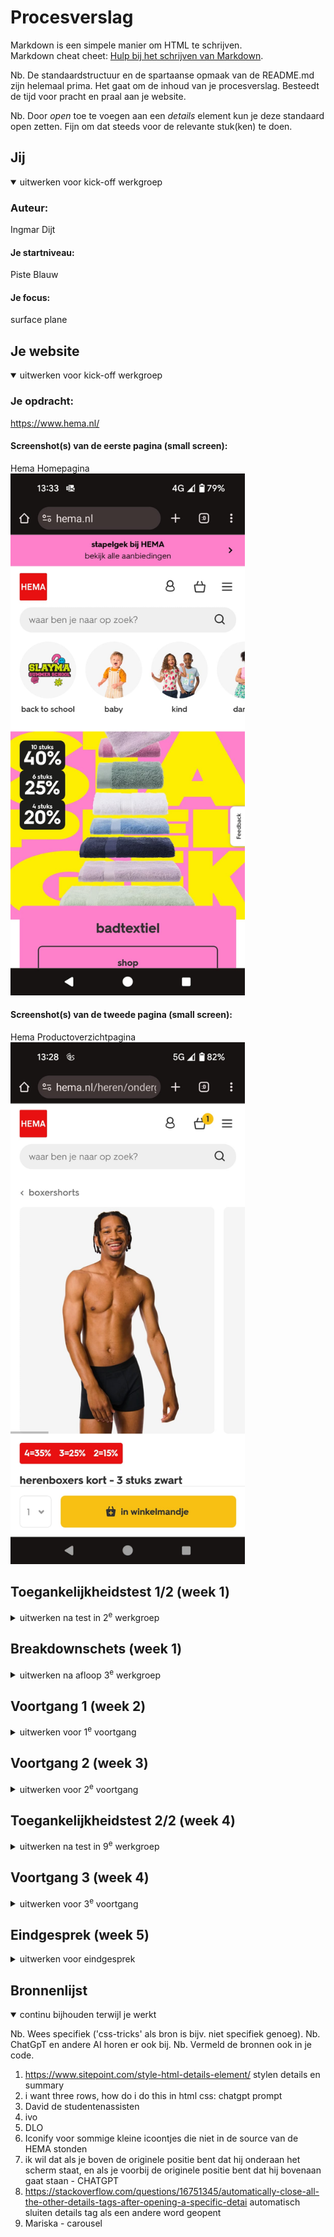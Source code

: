 # Procesverslag
Markdown is een simpele manier om HTML te schrijven.  
Markdown cheat cheet: [Hulp bij het schrijven van Markdown](https://github.com/adam-p/markdown-here/wiki/Markdown-Cheatsheet).

Nb. De standaardstructuur en de spartaanse opmaak van de README.md zijn helemaal prima. Het gaat om de inhoud van je procesverslag. Besteedt de tijd voor pracht en praal aan je website.

Nb. Door *open* toe te voegen aan een *details* element kun je deze standaard open zetten. Fijn om dat steeds voor de relevante stuk(ken) te doen.





## Jij

<details open>
  <summary>uitwerken voor kick-off werkgroep</summary>

  ### Auteur:
  Ingmar Dijt

  #### Je startniveau:
  Piste Blauw

  #### Je focus:
  surface plane
 
</details>





## Je website

<details open>
  <summary>uitwerken voor kick-off werkgroep</summary>

  ### Je opdracht:
  https://www.hema.nl/

  #### Screenshot(s) van de eerste pagina (small screen): 
  Hema Homepagina
  <img src="readme-images/hemaHomepage.jpg" width="375px" alt="De Homepagina van de Hema, small screen">

  #### Screenshot(s) van de tweede pagina (small screen):
  Hema Productoverzichtpagina
  <img src="readme-images/hemaOverzichtpagina.jpg" width="375px" alt="productoverzichtpagina van de hema, small screen">
 
</details>



## Toegankelijkheidstest 1/2 (week 1)

<details>
  <summary>uitwerken na test in 2<sup>e</sup> werkgroep</summary>

  ### Bevindingen
  De hema doet het met de screenreader over het algemeen zeer goed. Er zijn een paar punten die verbeterd kunnen worden zoals aan het begin waar de screenreader opeens dingen begint voor te lezen die niet op het scherm staan. Hij lijkt vooruit te lopen of leest nog oude aanbiedingen nog, want het ging over Nijntje terwijl Nijntje nergens te zien was.

  Ook begint de screen reader over inloggen te praten, zoas wachtwoord vergeten en maak een nieuw account aan. Dit is nergens te zien op de site

  Ook werden onder andere catagorien dubbel voorgelezen. Dit komt zeer waarschijnlijk omdat de images een alt tekst hebben en daaronder ook nog tekst staat. Dit is makkelijk te voorkomen.

  Ook zijn er fouten in de site. Zo gaan drop down menus af en toe gewoon niet open als je er op clickt en werken de carousels niet. Deze fouten komen alleen voor op mobile formaat. Door de pagina te refreshen gaan de fouten weg. Dit moet natuurlijk helemaal niet voorkomen 

  <h3>A11y Test</h3>
  <p>sommige onderdelen zoals video en tables heb ik overgeslagen omdat de hema geen videos en tables heeft dus het was NVT</p>
  <img src="readme-images/content.png" width="375px" alt="content a11y test">
  <img src="readme-images/globalCode.png" width="375px" alt="global code a11y test">
  <img src="readme-images/keyboard.png" width="375px" alt="keyboard a11y test">
  <img src="readme-images/images.png" width="375px" alt="images a11y test">
  <img src="readme-images/headings.png" width="375px" alt="headings a11y test">
  <p>omdat de hema geen h1 heeft zijn alle punten bij headings niet behaald</p>
  <img src="readme-images/list.png" width="375px" alt="list a11y test">
  <img src="readme-images/controls.png" width="375px" alt="controls a11y test">
  <img src="readme-images/input.png" width="375px" alt="forms a11y test">
  <img src="readme-images/appearence.png" width="375px" alt="appearence a11y test">
  <img src="readme-images/animatie.png" width="375px" alt="animation a11y test">
  <img src="readme-images/contrast.png" width="375px" alt="contrasts a11y test">
  <img src="readme-images/mobile.png" width="375px" alt="mobile  a11y test">

  
</details>



## Breakdownschets (week 1)

<details>
  <summary>uitwerken na afloop 3<sup>e</sup> werkgroep</summary>

  ### de hele pagina: 
  <img src="readme-images/breakdown.png" width="375px" alt="breakdown van de hele pagina">

</details>





## Voortgang 1 (week 2)

<details>
  <summary>uitwerken voor 1<sup>e</sup> voortgang</summary>

  ### Stand van zaken
  hier dit ging goed & dit was lastig (neem ook screenshots op van delen van je website en code)


  ### Agenda voor meeting
  samen met je groepje opstellen

  | student 1      | student 2          | student 3    | student 4        |
  | ---            | ---                | ---          | ---              |
  | dit bespreken  | en dit             | en ik dit    | en dan ik dat    |
  | en dat ook nog | dit als er tijd is | nog een punt | dit wil ik zeker |
  | ...            | ...                | ...          | ...              |


  ### Verslag van meeting
  hier na afloop snel de uitkomsten van de meeting vastleggen

  - punt 1
  - punt 2
  - nog een punt
  - ...

</details>





## Voortgang 2 (week 3)

<details>
  <summary>uitwerken voor 2<sup>e</sup> voortgang</summary>

  ### Stand van zaken
  hier dit ging goed & dit was lastig (neem ook screenshots op van delen van je website en code)


  ### Agenda voor meeting
  samen met je groepje opstellen

  | student 1      | student 2          | student 3    | student 4        |
  | ---            | ---                | ---          | ---              |
  | dit bespreken  | en dit             | en ik dit    | en dan ik dat    |
  | en dat ook nog | dit als er tijd is | nog een punt | dit wil ik zeker |
  | ...            | ...                | ...          | ...              |


  ### Verslag van meeting
  hier na afloop snel de uitkomsten van de meeting vastleggen

  - punt 1
  - punt 2
  - nog een punt
- ...

</details>





## Toegankelijkheidstest 2/2 (week 4)

<details>
  <summary>uitwerken na test in 9<sup>e</sup> werkgroep</summary>

  <h3>Screen reader test eigen pagina </h3>
  Uit mijn screenreader test ontdekte ik dat als je tabt voorbij  de hamburgermenuknop, dat de screenreader de inhoud van de hamburgermenu gaat lezen ookal is die niet in beeld. Dit probleem heeft de echte HEMA site ook.

  Ik heb dit probleem opgelost door visibility: hidden; op de .hamburgermenu te doen zodat die onzichtbaar is voor de screenreader, en dan als je op de knop drukt en #toonMenu op de .hamburgermenu word gedaan dat dan visability: visable aan gaat en de hamburger te zien is, met ogen en met de screen reader!


  <h3>A11y test eigen pagina </h3>

  <img src="readme-images/ingmarContent.png" width="375px" alt="mijn eigen content score op dea11y test">
  <img src="readme-images/ingmarGlobalCode.png" width="375px" alt="mijn eigen global code score op de a11y test">
  <img src="readme-images/ingmarKeyboard.png" width="375px" alt="mijn eigen keyboard score op de a11y test">
  <img src="readme-images/ingmarImages.png" width="375px" alt="mijn eigen images score op de a11y test">
  <img src="readme-images/ingmarHeadings.png" width="375px" alt="mijn eigen headings score op de a11y test">
  <img src="readme-images/ingmarLists.png" width="375px" alt="mijn eigen list score op de a11y test">
  <img src="readme-images/ingmarControls.png" width="375px" alt="mijn eigen controls score op de a11y test">
  <img src="readme-images/ingmarContrast.png" width="375px" alt="mijn eigen contrasts score bij de a11y test">
  <img src="readme-images/ingmarMobile.png" width="375px" alt="mijn eigen mobile score bij de a11y test">

  Sommige onderdelen zijn overgeslagen omdat ze NVT zijn.

</details>





## Voortgang 3 (week 4)

<details>
  <summary>uitwerken voor 3<sup>e</sup> voortgang</summary>

  ### Stand van zaken
  hier dit ging goed & dit was lastig (neem ook screenshots op van delen van je website en code)


  ### Agenda voor meeting
  samen met je groepje opstellen

  | student 1      | student 2          | student 3    | student 4        |
  | ---            | ---                | ---          | ---              |
  |         | en dit             | en ik dit    | en dan ik dat       |
  |        | dit als er tijd is | nog een punt | dit wil ik zeker    |
  | ...            | ...                | ...          | ...              |


  ### Verslag van meeting
  hier na afloop snel de uitkomsten van de meeting vastleggen

  - Vragen of ik een simpelere tweede pagina mag
  - Vragen of ik dingen kan weglaten in hamburger menu

</details>





## Eindgesprek (week 5)

<details>
  <summary>uitwerken voor eindgesprek</summary>

  ### Je uitkomst - karakteristiek screenshots:
  <img src="readme-images/eindresultaatMijnHema.png" width="375px" alt="uiteindelijke homepage einresultaat">
  <img src="readme-images/eindresultaatPagina2.png" width="375px" alt="uiteindelijke productpagina eindresultaat">


  ### Dit ging goed/Heb ik geleerd: 
  Het hamburger menu maken ging goed, de tutorial op DLO was duidelijk en ik had het snel gemaakt. Ook het onzichtbaar maken voor de screenreaders ging makkelijk na wat onderzoek

  <img src="readme-images/mijnVerbeteringHM.png" width="375px" alt="top">


  ### Dit was lastig/Is niet gelukt:
  dark mode was een uitdaging. Sommige ptjes en htjes wouden maar niet mee vernaderen en moest ik uiteindelijk nog zelf aan slaan in de css. Ik ben wel erg blij dat het uiteindelijk gelukt is, maar ik ben er wel meerdere uren aan kwijt geraakt...

  <img src="readme-images/moeilijkDarkMode.png"dumm width="375px" alt="bummer">
</details>





## Bronnenlijst

<details open>
  <summary>continu bijhouden terwijl je werkt</summary>

  Nb. Wees specifiek ('css-tricks' als bron is bijv. niet specifiek genoeg). 
  Nb. ChatGpT en andere AI horen er ook bij.
  Nb. Vermeld de bronnen ook in je code.

  1. https://www.sitepoint.com/style-html-details-element/ stylen details en summary
  2. i want three rows, how do i do this in html css: chatgpt prompt
  3. David de studentenassisten
  4. ivo
  5. DLO 
  6. Iconify voor sommige kleine icoontjes die niet in de source van de HEMA stonden
  7.  ik wil dat als je boven de originele positie bent dat hij onderaan het scherm staat, en als je voorbij de originele positie bent dat hij bovenaan gaat staan - CHATGPT
  8. https://stackoverflow.com/questions/16751345/automatically-close-all-the-other-details-tags-after-opening-a-specific-detai automatisch sluiten details tag als een andere word geopent 
  9. Mariska - carousel

</details>